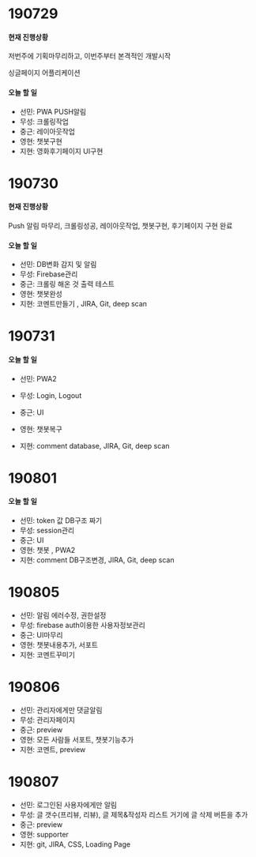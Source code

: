 # 190729

#### 현재 진행상황

저번주에 기획마무리하고, 이번주부터 본격적인 개발시작

싱글페이지 어플리케이션

 

#### 오늘 할 일 

* 선민: PWA PUSH알림
* 무성: 크롤링작업
* 중근: 레이아웃작업
* 영현: 챗봇구현 
* 지현: 영화후기페이지 UI구현



# 190730

#### 현재 진행상황

Push 알림 마무리, 크롤링성공, 레이아웃작업, 챗봇구현, 후기페이지 구현 완료



#### 오늘 할 일

* 선민:  DB변화 감지 및 알림
* 무성: Firebase관리 
* 중근: 크롤링 해온 것 출력 테스트
* 영현: 챗봇완성
* 지현: 코멘트만들기 , JIRA, Git, deep scan



# 190731

#### 오늘 할 일

* 선민: PWA2

* 무성: Login, Logout 

* 중근: UI 

* 영현: 챗봇복구

* 지현: comment  database, JIRA, Git, deep scan

  

# 190801

#### 오늘 할 일

* 선민: token 값 DB구조 짜기
* 무성: session관리
* 중근: UI 
* 영현: 챗봇 , PWA2
* 지현: comment DB구조변경, JIRA, Git, deep scan



# 190805

* 선민: 알림 에러수정, 권한설정
* 무성: firebase auth이용한 사용자정보관리
* 중근: UI마무리
* 영현: 챗봇내용추가, 서포트
* 지현: 코멘트꾸미기



# 190806

* 선민: 관리자에게만 댓글알림
* 무성: 관리자페이지
* 중근: preview
* 영현: 모든 사람들 서포트, 챗봇기능추가
* 지현: 코멘트, preview



# 190807

* 선민: 로그인된 사용자에게만 알림
* 무성: 글 갯수(프리뷰, 리뷰), 글 제목&작성자 리스트 거기에 글 삭제 버튼을 추가
* 중근:  preview
* 영현: supporter 
* 지현: git, JIRA, CSS, Loading Page 